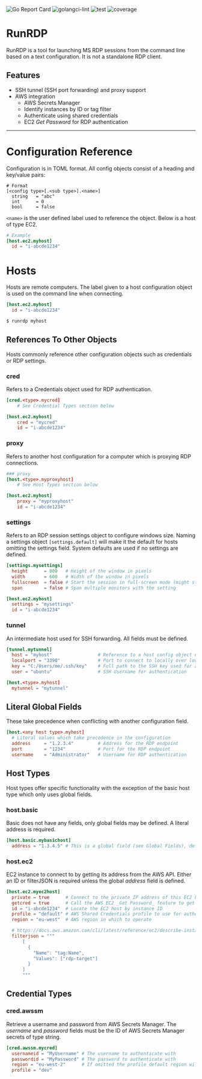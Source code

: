 ![Go Report Card](https://goreportcard.com/badge/github.com/danhale-git/runrdp)
![golangci-lint](https://github.com/danhale-git/runrdp/actions/workflows/golangci-lint.yaml/badge.svg)
![test](https://github.com/danhale-git/craft/actions/workflows/go-test.yaml/badge.svg)
![coverage](https://img.shields.io/badge/coverage-69.9%25-yellow)

# RunRDP

RunRDP is a tool for launching MS RDP sessions from the command line based on a text configuration. It is not a standalone RDP client.

## Features
* SSH tunnel (SSH port forwarding) and proxy support
* AWS integration
    * AWS Secrets Manager
    * Identify instances by ID or tag filter
    * Authenticate using shared credentials
    * EC2 _Get Password_ for RDP authentication
-------
# Configuration Reference

Configuration is in TOML format. All config objects consist of a heading and key/value pairs:
```
# Format
[<config type>[.<sub type>].<name>]
  string   = "abc"
  int      = 0
  bool     = false
```
`<name>` is the user defined label used to reference the object. Below is a host of type EC2.
```toml
# Example
[host.ec2.myhost]
  id = "i-abcde1234"
```

# Hosts
Hosts are remote computers. The label given to a host configuration object is used on the command line when connecting.
```toml
[host.ec2.myhost]
  id = "i-abcde1234"
```
```bash
$ runrdp myhost
```

## References To Other Objects 
Hosts commonly reference other configuration objects such as credentials or RDP settings.

### cred
Refers to a Credentials object used for RDP authentication.
```toml
[cred.<type>.mycred]
    # See Credential Types section below

[host.ec2.myhost]
    cred = "mycred"
    id = "i-abcde1234"
```

### proxy
Refers to another host configuration for a computer which is proxying RDP connections.
```toml
### proxy
[host.<type>.myproxyhost]
    # See Host Types section below

[host.ec2.myhost]
    proxy = "myproxyhost"
    id = "i-abcde1234"
```

### settings
Refers to an RDP session settings object to configure windows size. Naming a settings object `[settings.default]` will make it the default for hosts omitting the settings field. System defaults are used if no settings are defined.
```toml
[settings.mysettings]
  height      = 800   # Height of the window in pixels
  width       = 600   # Width of the window in pixels
  fullscreen  = false # Start the session in full-screen mode (might still start in full-screen if false)
  span        = false # Span multiple monitors with the setting

[host.ec2.myhost]
  settings = "mysettings"
  id = "i-abcde1234"
```

### tunnel
An intermediate host used for SSH forwarding. All fields must be defined.
```toml
[tunnel.mytunnel]
  host = "myhost"                 # Reference to a host config object used as the intermediate forwarding host
  localport = "3390"              # Port to connect to locally over localhost
  key = "C:/Users/me/.ssh/key"    # Full path to the SSH key used for authentication
  user = "ubuntu"                 # SSH Username for authentication

[host.<type>.myhost]
  mytunnel = "mytunnel"
```

## Literal Global Fields
These take precedence when conflicting with another configuration field.
```toml
[host.<any host type>.myhost]
  # Literal values which take precedence in the configuration
  address     = "1.2.3.4"         # Address for the RDP endpoint
  port        = "1234"            # Port for the RDP endpoint
  username    = "Administrator"   # Username for RDP authentication
```

## Host Types
Host types offer specific functionality with the exception of the basic host type which only uses global fields.

### host.basic
Basic does not have any fields, only global fields may be defined. A literal address is required.
```toml
[host.basic.mybasichost]
  address = "1.3.4.5" # This is a global field (see Global Fields), defined here as an example
```

### host.ec2
EC2 instance to connect to by getting its address from the AWS API. Either an ID or filterJSON is required unless the global _address_ field is defined.
```toml
[host.ec2.myec2host]
  private = true      # Connect to the private IP address of this EC2 host
  getcred = true      # Call the AWS EC2 _Get Password_ feature to get credentials for RDP authentication
  id = "i-abcde1234"  # Locate the EC2 host by instance ID
  profile = "default" # AWS Shared Credentials profile to use for authentication
  region = "eu-west"  # AWS region in which to operate

  # https://docs.aws.amazon.com/cli/latest/reference/ec2/describe-instances.html#options
  filterjson = """
      [
        {
          "Name": "tag:Name",
          "Values": ["rdp-target"]
        }
      ]
      """
```

## Credential Types

### cred.awssm
Retrieve a username and password from AWS Secrets Manager. The _username_ and _password_ fields must be the ID of AWS Secrets Manager secrets of type string.
```toml
[cred.awssm.mycred]
  usernameid = "MyUsername" # The username to authenticate with
  passwordid = "MyPassword" # The password to authenticate with
  region = "eu-west-2"      # If omitted the profile default region will be used
  profile = "dev"
```